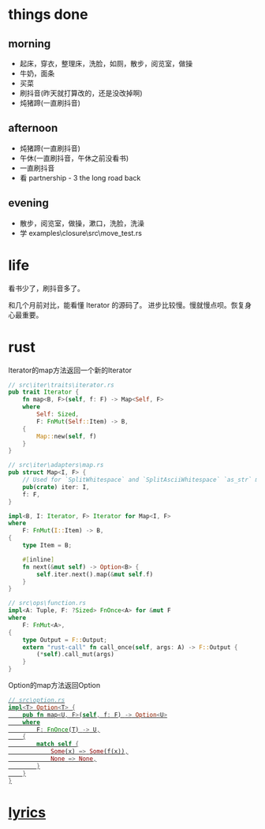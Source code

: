 # things done
## morning
* 起床，穿衣，整理床，洗脸，如厕，散步，阅览室，做操
* 牛奶，面条
* 买菜
* 刷抖音(昨天就打算改的，还是没改掉啊)
* 炖猪蹄(一直刷抖音)
## afternoon
* 炖猪蹄(一直刷抖音)
* 午休(一直刷抖音，午休之前没看书)
* 一直刷抖音
* 看 partnership - 3 the long road back
## evening
* 散步，阅览室，做操，漱口，洗脸，洗澡
* 学 examples\closure\src\move_test.rs

# life
看书少了，刷抖音多了。

和几个月前对比，能看懂 Iterator 的源码了。
进步比较慢。慢就慢点呗。恢复身心最重要。

# rust
Iterator的map方法返回一个新的Iterator
```rust
// src\iter\traits\iterator.rs
pub trait Iterator {
    fn map<B, F>(self, f: F) -> Map<Self, F>
    where
        Self: Sized,
        F: FnMut(Self::Item) -> B,
    {
        Map::new(self, f)
    }
}

// src\iter\adapters\map.rs
pub struct Map<I, F> {
    // Used for `SplitWhitespace` and `SplitAsciiWhitespace` `as_str` methods
    pub(crate) iter: I,
    f: F,
}

impl<B, I: Iterator, F> Iterator for Map<I, F>
where
    F: FnMut(I::Item) -> B,
{
    type Item = B;

    #[inline]
    fn next(&mut self) -> Option<B> {
        self.iter.next().map(&mut self.f)
    }
}

// src\ops\function.rs
impl<A: Tuple, F: ?Sized> FnOnce<A> for &mut F
where
    F: FnMut<A>,
{
    type Output = F::Output;
    extern "rust-call" fn call_once(self, args: A) -> F::Output {
        (*self).call_mut(args)
    }
}
```

Option<T>的map方法返回Option<U>
```rust
// src\option.rs
impl<T> Option<T> {
    pub fn map<U, F>(self, f: F) -> Option<U>
    where
        F: FnOnce(T) -> U,
    {
        match self {
            Some(x) => Some(f(x)),
            None => None,
        }
    }
}
```

# lyrics
